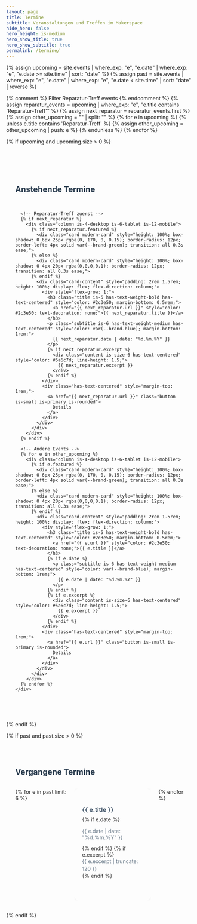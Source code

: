 ```yaml
---
layout: page
title: Termine
subtitle: Veranstaltungen und Treffen im Makerspace
hide_hero: false
hero_height: is-medium
hero_show_title: true
hero_show_subtitle: true
permalink: /termine/
---
```


{% assign upcoming = site.events | where_exp: "e", "e.date" | where_exp: "e", "e.date >= site.time" | sort: "date" %}
{% assign past = site.events | where_exp: "e", "e.date" | where_exp: "e", "e.date < site.time" | sort: "date" | reverse %}

{% comment %} Filter Reparatur-Treff events {% endcomment %}
{% assign reparatur_events = upcoming | where_exp: "e", "e.title contains 'Reparatur-Treff'" %}
{% assign next_reparatur = reparatur_events.first %}
{% assign other_upcoming = "" | split: "" %}
{% for e in upcoming %}
  {% unless e.title contains 'Reparatur-Treff' %}
    {% assign other_upcoming = other_upcoming | push: e %}
  {% endunless %}
{% endfor %}


<!-- Anstehende Termine (falls vorhanden) -->
{% if upcoming and upcoming.size > 0 %}
<section class="section" style="padding: 4rem 1.5rem;">
  <div class="container">
    <h2 class="title is-4 has-text-centered" style="color: #2c3e50; margin-bottom: 2rem;">
      Anstehende Termine
    </h2>
    <div class="columns is-multiline is-centered">
      
      <!-- Reparatur-Treff zuerst -->
      {% if next_reparatur %}
        <div class="column is-4-desktop is-6-tablet is-12-mobile">
          {% if next_reparatur.featured %}
            <div class="card modern-card" style="height: 100%; box-shadow: 0 6px 25px rgba(0, 170, 0, 0.15); border-radius: 12px; border-left: 4px solid var(--brand-green); transition: all 0.3s ease;">
          {% else %}
            <div class="card modern-card" style="height: 100%; box-shadow: 0 4px 20px rgba(0,0,0,0.1); border-radius: 12px; transition: all 0.3s ease;">
          {% endif %}
            <div class="card-content" style="padding: 2rem 1.5rem; height: 100%; display: flex; flex-direction: column;">
              <div style="flex-grow: 1;">
                <h3 class="title is-5 has-text-weight-bold has-text-centered" style="color: #2c3e50; margin-bottom: 0.5rem;">
                  <a href="{{ next_reparatur.url }}" style="color: #2c3e50; text-decoration: none;">{{ next_reparatur.title }}</a>
                </h3>
                <p class="subtitle is-6 has-text-weight-medium has-text-centered" style="color: var(--brand-blue); margin-bottom: 1rem;">
                  {{ next_reparatur.date | date: "%d.%m.%Y" }}
                </p>
                {% if next_reparatur.excerpt %}
                  <div class="content is-size-6 has-text-centered" style="color: #5a6c7d; line-height: 1.5;">
                    {{ next_reparatur.excerpt }}
                  </div>
                {% endif %}
              </div>
              <div class="has-text-centered" style="margin-top: 1rem;">
                <a href="{{ next_reparatur.url }}" class="button is-small is-primary is-rounded">
                  Details
                </a>
              </div>
            </div>
          </div>
        </div>
      {% endif %}
      
      <!-- Andere Events -->
      {% for e in other_upcoming %}
        <div class="column is-4-desktop is-6-tablet is-12-mobile">
          {% if e.featured %}
            <div class="card modern-card" style="height: 100%; box-shadow: 0 6px 25px rgba(0, 170, 0, 0.15); border-radius: 12px; border-left: 4px solid var(--brand-green); transition: all 0.3s ease;">
          {% else %}
            <div class="card modern-card" style="height: 100%; box-shadow: 0 4px 20px rgba(0,0,0,0.1); border-radius: 12px; transition: all 0.3s ease;">
          {% endif %}
            <div class="card-content" style="padding: 2rem 1.5rem; height: 100%; display: flex; flex-direction: column;">
              <div style="flex-grow: 1;">
                <h3 class="title is-5 has-text-weight-bold has-text-centered" style="color: #2c3e50; margin-bottom: 0.5rem;">
                  <a href="{{ e.url }}" style="color: #2c3e50; text-decoration: none;">{{ e.title }}</a>
                </h3>
                {% if e.date %}
                  <p class="subtitle is-6 has-text-weight-medium has-text-centered" style="color: var(--brand-blue); margin-bottom: 1rem;">
                    {{ e.date | date: "%d.%m.%Y" }}
                  </p>
                {% endif %}
                {% if e.excerpt %}
                  <div class="content is-size-6 has-text-centered" style="color: #5a6c7d; line-height: 1.5;">
                    {{ e.excerpt }}
                  </div>
                {% endif %}
              </div>
              <div class="has-text-centered" style="margin-top: 1rem;">
                <a href="{{ e.url }}" class="button is-small is-primary is-rounded">
                  Details
                </a>
              </div>
            </div>
          </div>
        </div>
      {% endfor %}
    </div>
  </div>
</section>
{% endif %}

<!-- Vergangene Termine -->
{% if past and past.size > 0 %}
<section class="section" style="padding: 2rem 1.5rem;">
  <div class="container">
    <h2 class="title is-4 has-text-centered" style="color: #2c3e50; margin-bottom: 2rem;">
      Vergangene Termine
    </h2>
    <div class="columns is-multiline is-centered">
      {% for e in past limit: 6 %}
        <div class="column is-4-desktop is-6-tablet is-12-mobile">
          <div class="card modern-card" style="height: 100%; box-shadow: 0 4px 20px rgba(0,0,0,0.08); border-radius: 12px; transition: all 0.3s ease; opacity: 0.9;">
            <div class="card-content" style="padding: 1.5rem 1.25rem; height: 100%; display: flex; flex-direction: column;">
              <div style="flex-grow: 1;">
                <h3 class="title is-6 has-text-weight-semibold has-text-centered" style="color: #34495e; margin-bottom: 0.5rem;">
                  <a href="{{ e.url }}" style="color: #34495e; text-decoration: none;">{{ e.title }}</a>
                </h3>
                {% if e.date %}
                  <p class="subtitle is-7 has-text-weight-medium has-text-centered" style="color: #5a6c7d; margin-bottom: 0.75rem;">
                    {{ e.date | date: "%d.%m.%Y" }}
                  </p>
                {% endif %}
                {% if e.excerpt %}
                  <div class="content is-size-6 has-text-centered" style="color: #5a6c7d; line-height: 1.4;">
                    {{ e.excerpt | truncate: 120 }}
                  </div>
                {% endif %}
              </div>
              <div class="has-text-centered" style="margin-top: 1rem;">
                <a href="{{ e.url }}" class="button is-small is-light is-rounded">
                  Ansehen
                </a>
              </div>
            </div>
          </div>
        </div>
      {% endfor %}
    </div>
  </div>
</section>
{% endif %}